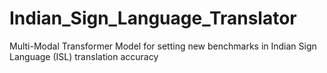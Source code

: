 # Indian_Sign_Language_Translator
Multi-Modal Transformer Model for setting new benchmarks in Indian Sign Language (ISL) translation accuracy
